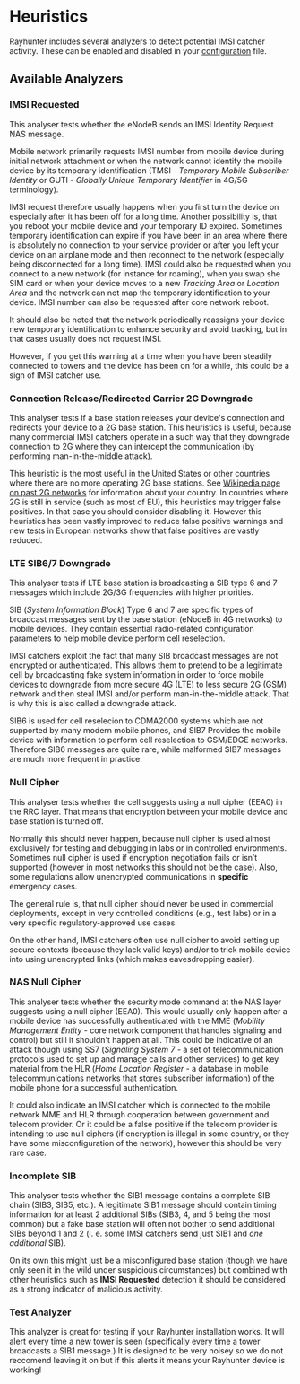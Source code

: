 # Heuristics

Rayhunter includes several analyzers to detect potential IMSI catcher activity. These can be enabled and disabled in your [configuration](./configuration.md) file.

## Available Analyzers

### IMSI Requested

This analyser tests whether the eNodeB sends an IMSI Identity Request NAS message.

Mobile network primarily requests IMSI number from mobile device during initial network attachment or when the network cannot identify the mobile device by its temporary identification (TMSI - *Temporary Mobile Subscriber Identity* or GUTI - *Globally Unique Temporary Identifier* in 4G/5G terminology).

IMSI request therefore usually happens when you first turn the device on especially after it has been off for a long time. Another possibility is, that you reboot your mobile device and your temporary ID expired. Sometimes temporary identification can expire if you have been in an area where there is absolutely no connection to your service provider or after you left your device on an airplane mode and then reconnect to the network (especially being disconnected for a long time). IMSI could also be requested when you connect to a new network (for instance for roaming), when you swap she SIM card or when your device moves to a new *Tracking Area* or *Location Area* and the network can not map the temporary identification to your device. IMSI number can also be requested after core network reboot.

It should also be noted that the network periodically reassigns your device new temporary identification to enhance security and avoid tracking, but in that cases usually does not request IMSI.

However, if you get this warning at a time when you have been steadily connected to towers and the device has been on for a while, this could be a sign of IMSI catcher use.

### Connection Release/Redirected Carrier 2G Downgrade

This analyser tests if a base station releases your device's connection and redirects your device to a 2G base station. This heuristics is useful, because many commercial IMSI catchers operate in a such way that they downgrade connection to 2G where they can intercept the communication (by performing man-in-the-middle attack).

This heuristic is the most useful in the United States or other countries where there are no more operating 2G base stations. See [Wikipedia page on past 2G networks](https://en.wikipedia.org/wiki/2G#Past_2G_networks) for information about your country. In countries where 2G is still in service (such as most of EU), this heuristics may trigger false positives. In that case you should consider disabling it. However this heuristics has been vastly improved to reduce false positive warnings and new tests in European networks show that false positives are vastly reduced.

### LTE SIB6/7 Downgrade

This analyser tests if LTE base station is broadcasting a SIB type 6 and 7 messages which include 2G/3G frequencies with higher priorities.

SIB (*System Information Block*) Type 6 and 7 are specific types of broadcast messages sent by the base station (eNodeB in 4G networks) to mobile devices. They contain essential radio-related configuration parameters to help mobile device perform cell reselection.

IMSI catchers exploit the fact that many SIB broadcast messages are not encrypted or authenticated. This allows them to pretend to be a legitimate cell by broadcasting fake system information in order to force mobile devices to downgrade from more secure 4G (LTE) to less secure 2G (GSM) network and then steal IMSI and/or perform man-in-the-middle attack. That is why this is also called a downgrade attack.

SIB6 is used for cell reselecion to CDMA2000 systems which are not supported by many modern mobile phones, and SIB7 Provides the mobile device with information to perform cell reselection to GSM/EDGE networks. Therefore SIB6 messages are quite rare, while malformed SIB7 messages are much more frequent in practice. 

### Null Cipher

This analyser tests whether the cell suggests using a null cipher (EEA0) in the RRC layer. That means that encryption between your mobile device and base station is turned off.

Normally this should never happen, because null cipher is used almost exclusively for testing and debugging in labs or in controlled environments. Sometimes null cipher is used if encryption negotiation fails or isn’t supported (however in most networks this should not be the case). Also, some regulations allow unencrypted communications in **specific** emergency cases.

The general rule is, that null cipher should never be used in commercial deployments, except in very controlled conditions (e.g., test labs) or in a very specific regulatory-approved use cases.

On the other hand, IMSI catchers often use null cipher to avoid setting up secure contexts (because they lack valid keys) and/or to trick mobile device into using unencrypted links (which makes eavesdropping easier).

### NAS Null Cipher

This analyser tests whether the security mode command at the NAS layer suggests using a null cipher (EEA0). This would usually only happen after a mobile device has successfully authenticated with the MME (*Mobility Management Entity* - core network component that handles signaling and control) but still it shouldn't happen at all. This could be indicative of an attack though using SS7 (*Signaling System 7* - a set of telecommunication protocols used to set up and manage calls and other services) to get key material from the HLR (*Home Location Register* - a database in mobile telecommunications networks that stores subscriber information) of the mobile phone for a successful authentication.

It could also indicate an IMSI catcher which is connected to the mobile network MME and HLR through cooperation between government and telecom provider. Or it could be a false positive if the telecom provider is intending to use null ciphers (if encryption is illegal in some country, or they have some misconfiguration of the network), however this should be very rare case.

### Incomplete SIB

This analyser tests whether the SIB1 message contains a complete SIB chain (SIB3, SIB5, etc.). A legitimate SIB1 message should contain timing information for at least 2 additional SIBs (SIB3, 4, and 5 being the most common) but a fake base station will often not bother to send additional SIBs beyond 1 and 2 (i. e. some IMSI catchers send just SIB1 and *one additional* SIB).

On its own this might just be a misconfigured base station (though we have only seen it in the wild under suspicious circumstances) but combined with other heuristics such as **IMSI Requested** detection it should be considered as a strong indicator of malicious activity.

### Test Analyzer

This analyzer is great for testing if your Rayhunter installation works. It will alert every time a new tower is seen (specifically every time a tower broadcasts a SIB1 message.) It is designed to be very noisey so we do not reccomend leaving it on but if this alerts it means your Rayhunter device is working! 